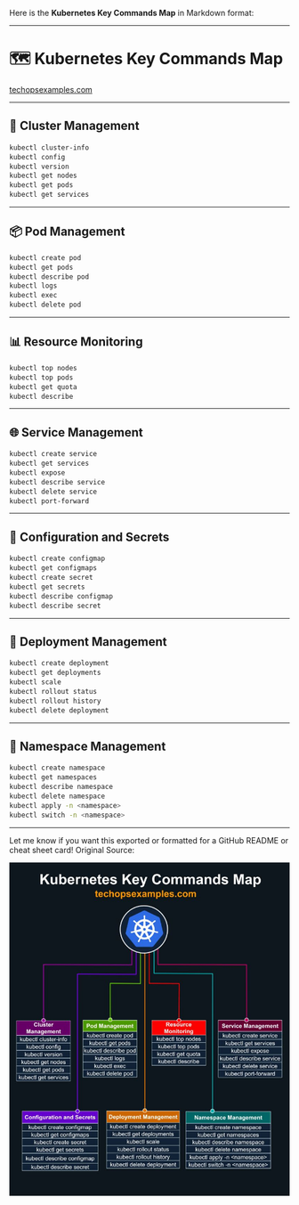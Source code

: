 Here is the **Kubernetes Key Commands Map** in Markdown format:

---

# 🗺️ Kubernetes Key Commands Map

[techopsexamples.com](https://techopsexamples.com)

---

## 📌 Cluster Management

```bash
kubectl cluster-info  
kubectl config  
kubectl version  
kubectl get nodes  
kubectl get pods  
kubectl get services  
```

---

## 📦 Pod Management

```bash
kubectl create pod  
kubectl get pods  
kubectl describe pod  
kubectl logs  
kubectl exec  
kubectl delete pod  
```

---

## 📊 Resource Monitoring

```bash
kubectl top nodes  
kubectl top pods  
kubectl get quota  
kubectl describe  
```

---

## 🌐 Service Management

```bash
kubectl create service  
kubectl get services  
kubectl expose  
kubectl describe service  
kubectl delete service  
kubectl port-forward  
```

---

## 🔐 Configuration and Secrets

```bash
kubectl create configmap  
kubectl get configmaps  
kubectl create secret  
kubectl get secrets  
kubectl describe configmap  
kubectl describe secret  
```

---

## 🚀 Deployment Management

```bash
kubectl create deployment  
kubectl get deployments  
kubectl scale  
kubectl rollout status  
kubectl rollout history  
kubectl delete deployment  
```

---

## 🧭 Namespace Management

```bash
kubectl create namespace  
kubectl get namespaces  
kubectl describe namespace  
kubectl delete namespace  
kubectl apply -n <namespace>  
kubectl switch -n <namespace>  
```

---

Let me know if you want this exported or formatted for a GitHub README or cheat sheet card!
Original Source:

![Kube Commands](/images/KubeCommandMap.jpg)
